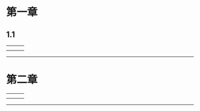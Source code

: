 # 第一章 
## 1.1 
|  |  |  |
|:---|:---|:---|
|  |  |  |
|  |  |  |  

---

# 第二章 

|  |  |  |
|:---|:---|:---|
|  |  |  |
|  |  |  |  

---

